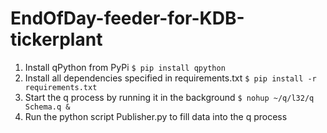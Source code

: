 # EndOfDay-feeder-for-KDB-tickerplant

1. Install qPython from PyPi ``$ pip install qpython`` 
2. Install all dependencies specified in requirements.txt ``$ pip install -r requirements.txt``
3. Start the q process by running it in the background ``$ nohup ~/q/l32/q Schema.q &``
4. Run the python script Publisher.py to fill data into the q process
